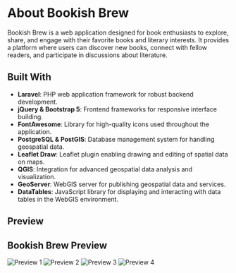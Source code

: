 # About Bookish Brew

Bookish Brew is a web application designed for book enthusiasts to explore, share, and engage with their favorite books and literary interests. It provides a platform where users can discover new books, connect with fellow readers, and participate in discussions about literature.

## Built With

- **Laravel**: PHP web application framework for robust backend development.
- **jQuery & Bootstrap 5**: Frontend frameworks for responsive interface building.
- **FontAwesome**: Library for high-quality icons used throughout the application.
- **PostgreSQL & PostGIS**: Database management system for handling geospatial data.
- **Leaflet Draw**: Leaflet plugin enabling drawing and editing of spatial data on maps.
- **QGIS**: Integration for advanced geospatial data analysis and visualization.
- **GeoServer**: WebGIS server for publishing geospatial data and services.
- **DataTables**: JavaScript library for displaying and interacting with data tables in the WebGIS environment.

## Preview

## Bookish Brew Preview

![Preview 1](storage/images/1preview.jpg) ![Preview 2](storage/images/2preview.jpg) ![Preview 3](storage/images/3preview.jpg) ![Preview 4](storage/images/4preview.jpg)



